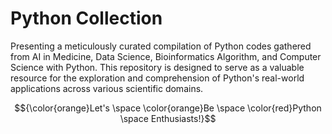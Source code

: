 # Python Collection

Presenting a meticulously curated compilation of Python codes gathered from AI in Medicine, Data Science, Bioinformatics Algorithm, and Computer Science with Python. This repository is designed to serve as a valuable resource for the exploration and comprehension of Python's real-world applications across various scientific domains. 

$${\color{orange}Let's \space \color{orange}Be \space \color{red}Python \space Enthusiasts!}$$
